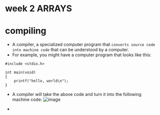 # week 2 ARRAYS

# compiling 
* A compiler, a specialized computer program that `converts source code into machine code` that can be understood by a computer.
* For example, you might have a computer program that looks like this:
```
#include <stdio.h>

int main(void)
{
    printf("hello, world\n");
}
```
* A compiler will take the above code and turn it into the following machine code:
  ![image](https://github.com/uni-cs-notes/cs50-notes/assets/160413612/250d180d-8ba5-446a-a5d9-6e3303e89c09)


*
